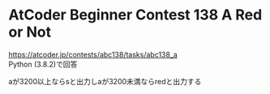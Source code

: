 # AtCoder Beginner Contest 138 A Red or Not  
https://atcoder.jp/contests/abc138/tasks/abc138_a  
Python (3.8.2)で回答  

aが3200以上ならsと出力しaが3200未満ならredと出力する

